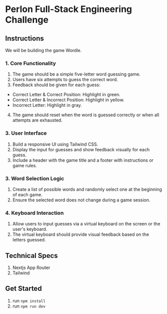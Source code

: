 # Perlon Full-Stack Engineering Challenge

## Instructions

We will be building the game Wordle. 

### 1. Core Functionality

1. The game should be a simple five-letter word guessing game.
2. Users have six attempts to guess the correct word.
3. Feedback should be given for each guess:
- Correct Letter & Correct Position: Highlight in green.
- Correct Letter & Incorrect Position: Highlight in yellow.
- Incorrect Letter: Highlight in gray.
4. The game should reset when the word is guessed correctly or when all attempts are exhausted.

### 3. User Interface
1. Build a responsive UI using Tailwind CSS.
2. Display the input for guesses and show feedback visually for each guess.
3. Include a header with the game title and a footer with instructions or game rules.

### 3. Word Selection Logic

1. Create a list of possible words and randomly select one at the beginning of each game.
2. Ensure the selected word does not change during a game session.

### 4. Keyboard Interaction

1. Allow users to input guesses via a virtual keyboard on the screen or the user's keyboard.
2. The virtual keyboard should provide visual feedback based on the letters guessed.

## Technical Specs
1. Nextjs App Router
2. Tailwind

## Get Started
1. run `npm install`
2. run `npm run dev`
